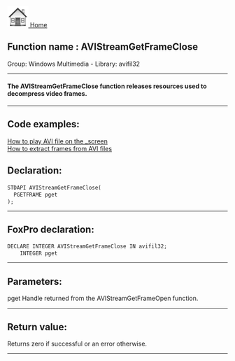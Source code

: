 [<img src="../../images/home.png"> Home ](https://github.com/VFPX/Win32API)  

## Function name : AVIStreamGetFrameClose
Group: Windows Multimedia - Library: avifil32    
***  


#### The AVIStreamGetFrameClose function releases resources used to decompress video frames.
***  


## Code examples:
[How to play AVI file on the _screen](../../samples/sample_430.md)  
[How to extract frames from AVI files](../../samples/sample_484.md)  

## Declaration:
```foxpro  
STDAPI AVIStreamGetFrameClose(
  PGETFRAME pget
);  
```  
***  


## FoxPro declaration:
```foxpro  
DECLARE INTEGER AVIStreamGetFrameClose IN avifil32;
	INTEGER pget  
```  
***  


## Parameters:
pget
Handle returned from the AVIStreamGetFrameOpen function.
  
***  


## Return value:
Returns zero if successful or an error otherwise.  
***  

